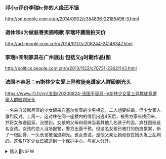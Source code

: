### 邓小p评价李瑞h:你的人缘还不错
http://sn.people.com.cn/n/2014/0902/c354836-22189496-3.html

### 退休领d为做慈善卖画唱歌 李瑞环藏画拍天价
http://art.people.com.cn/n/2014/0117/c206244-24146347.html

### 李瑞h亲制家具在广州展出 包括文g时期作品(图
http://politics.people.com.cn/n/2013/1122/c70731-23621143.html

### 法国不容忍：m斯林少女爱上异教徒竟遭家人群殴剃光头
https://www.rfi.fr/cn/法国/20200824-法国不容忍-m斯林少女爱上异教徒竟遭家人群殴剃光头

一名来自波斯尼亚的少女跟来自塞尔维亚的少男相恋，二人想要结婚。但少女家人激烈反对。上周一，这对住在同一座楼内的情侣出逃4天后，被男方家长找回来，并将女孩送回家。没想到，女孩的父母和叔婶当着其他几名孩子的面，疯狂围殴这名女孩。女孩的恋人当场报警，警方出面干预。但这名女孩已被打的伤痕累累，断了一根肋骨，一头长发被强迫剃光。该女孩说，是他父亲让她叔叔在她头发上乱剃的。这名17岁少女已被送到一个保护中心，与家人分开。

<details><summary>慎入🔞NSFW</summary>

Not Safe For Work
![](https://upload.wikimedia.org/wikipedia/commons/thumb/d/d3/Biohazard_Symbol_Specification.png/210px-Biohazard_Symbol_Specification.png)

<details><summary><b>风险自理Use At Your Own Risk🈲</summary>

### 半岛电视台披露s浦路斯文件”：zg富豪悄然移民欧盟
https://www.rfi.fr/cn/社会/20200825-半岛电视台披露-s浦路斯文件-zg富豪悄然移民欧盟

### 美国防部长撰文：五角大楼已为zg做好了准备
https://www.rfi.fr/cn/z治/20200825-美国防部长撰文-五角大楼已为zg做好了准备

埃斯珀续指，j放j不像美国军队那样是为g家服务，更不为x法服务，而是为zg服务。

</details>
</details>
